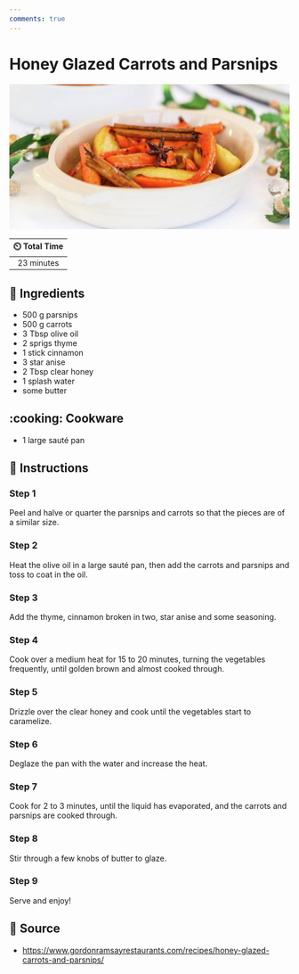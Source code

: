 ```yaml
---
comments: true
---
```

# Honey Glazed Carrots and Parsnips

![Honey Glazed Carrots and Parsnips](../assets/images/honey-glazed-carrots-and-parsnips.jpg)

| :timer_clock: Total Time |
|:-----------------------: |
| 23 minutes |

## :salt: Ingredients

- 500 g parsnips
- 500 g carrots
- 3 Tbsp olive oil
- 2 sprigs thyme
- 1 stick cinnamon
- 3 star anise
- 2 Tbsp clear honey
- 1 splash water
- some butter

## :cooking: Cookware

- 1 large sauté pan

## :pencil: Instructions

### Step 1

Peel and halve or quarter the parsnips and carrots so that the pieces are of a similar size.

### Step 2

Heat the olive oil in a large sauté pan, then add the carrots and parsnips and toss to coat in the oil.

### Step 3

Add the thyme, cinnamon broken in two, star anise and some seasoning.

### Step 4

Cook over a medium heat for 15 to 20 minutes, turning the vegetables frequently, until golden brown and almost cooked
through.

### Step 5

Drizzle over the clear honey and cook until the vegetables start to caramelize.

### Step 6

Deglaze the pan with the water and increase the heat.

### Step 7

Cook for 2 to 3 minutes, until the liquid has evaporated, and the carrots and parsnips are cooked through.

### Step 8

Stir through a few knobs of butter to glaze.

### Step 9

Serve and enjoy!

## :link: Source

- <https://www.gordonramsayrestaurants.com/recipes/honey-glazed-carrots-and-parsnips/>
